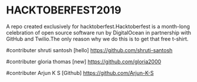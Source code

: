 # HACKTOBERFEST2019
A repo created exclusively for hacktoberfest.Hacktoberfest is a month-long celebration of open source software run by DigitalOcean in partnership with GitHub and Twilio.The only reason why we do this is to get that free t-shirt.


#contributer
shruti santosh [hello] https://github.com/shruti-santosh


#contributer
gloria thomas [new] https://github.com/gloria2000



#contributer
Arjun K S [Github] https://github.com/Arjun-K-S
